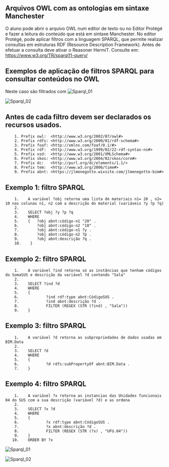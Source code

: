 
## Arquivos OWL com as ontologias em sintaxe Manchester

O aluno pode abrir o arquivo OWL num editor de texto ou no Editor Protégé e fazer a leitura do conteúdo que está em sintaxe Manchester.
No editor Protégé, pode aplicar filtros com a linguagem SPARQL, que permite realizar consultas em estruturas RDF (Resource Description Framework).
Antes de efetuar a consulta deve ativar o Reasoner HermiT.
Consulte em: https://www.w3.org/TR/sparql11-query/

## Exemplos de aplicação de filtros SPARQL para consultar conteúdos no OWL

Neste caso são filtrados com 
![Sparql_01](https://github.com/JLMenegotto/OntologiaBIM/assets/9437020/c2bbd899-54c9-40e0-b4ec-36e49e08a0e7)



![Sparql_02](https://github.com/JLMenegotto/OntologiaBIM/assets/9437020/b3efead4-0853-48ec-9422-c5cc99369eec)


## Antes de cada filtro devem ser declarados os recursos usados.

        1. Prefix owl:  <http://www.w3.org/2002/07/owl#>
        2. Prefix rdfs: <http://www.w3.org/2000/01/rdf-schema#>
        3. Prefix foaf: <http://xmlns.com/foaf/0.1/#>
        4. Prefix rdf:  <http://www.w3.org/1999/02/22-rdf-syntax-ns#>
        5. Prefix xsd:  <http://www.w3.org/2001/XMLSchema#>
        6. Prefix skos: <http://www.w3.org/2004/02/skos/core#>
        7. Prefix dc:   <http://purl.org/dc/elements/1.1/>
        8. Prefix tem:  <http://www.w3.org/2006/time#>
        9. Prefix abnt: <https://jlmenegotto.wixsite.com/jlmenegotto-bim#>

## Exemplo 1: filtro SPARQL
  
        1.    A variável ?obj retorna uma lista de materiais n1= 20 , n2= 10 nas colunas n1, n2 com a descrição do material (variáveis ?y ?p ?q)
        2.
        3.    SELECT ?obj ?y ?p ?q
        4.    WHERE
        5.    {   ?obj abnt:código-n1 "20" .
        6.        ?obj abnt:código-n2 "10" .
        7.        ?obj abnt:código-n1 ?y .
        8.        ?obj abnt:código-n2 ?p .
        9.        ?obj abnt:descrição ?q .
        10.    }

## Exemplo 2: filtro SPARQL 

        1.    A variável ?ind retorna só as instâncias que tenham códigos do SomaSUS e descrição da variável ?d contendo "Sala" 
        2.
        3.    SELECT ?ind ?d
        4.    WHERE
        5.    {   
        6.            ?ind rdf:type abnt:CódigoSUS .
        7.            ?ind abnt:descrição ?d .
        8.            FILTER (REGEX (STR (?ind) , "Sala"))
        9.    }

## Exemplo 3: filtro SPARQL 

        1.    A variável ?d retorna as subpropriedades de dados usadas em BIM.Data
        2.
        3.    SELECT ?d
        4.    WHERE
        5.    {   
        6.            ?d rdfs:subPropertyOf abnt:BIM.Data .
        7.    }

## Exemplo 4: filtro SPARQL 

        1.    A variável ?x retorna as instancias das Unidades funcionais 04 do SUS com a sua descrição (variável ?d) e as ordena
        2.
        3.    SELECT ?x ?d
        4.    WHERE
        5.    {   
        6.            ?x rdf:type abnt:CódigoSUS .
        7.            ?x abnt:descrição ?d .
        8.            FILTER (REGEX (STR (?x) , "UFU.04"))
        9.    }
       10.    ORDER BY ?x


![Sparql_01](https://github.com/JLMenegotto/OntologiaBIM/assets/9437020/c2bbd899-54c9-40e0-b4ec-36e49e08a0e7)

![Sparql_02](https://github.com/JLMenegotto/OntologiaBIM/assets/9437020/b3efead4-0853-48ec-9422-c5cc99369eec)


        
